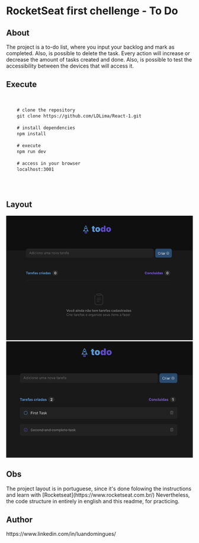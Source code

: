 # RocketSeat first chellenge - To Do

<h2>About</h2>
  <p>The project is a to-do list, where you input your backlog and mark as completed. Also, is possible to delete the task. Every action will increase or decrease the amount of tasks created and done.
  Also, is possible to test the accessibility between the devices that will access it.</p>


 <h2>Execute</h2>
     <pre>
     
        # clone the repository
        git clone https://github.com/LDLima/React-1.git

        # install dependencies
        npm install

        # execute
        npm run dev

        # access in your browser
        localhost:3001


   </pre>
   
   <h2>Layout</h2>
    <img src="./src/assets/emptyBoard.png" alt='Empty board sheet' />
    <img src="./src/assets/taskBoard.png" alt='Task board sheet' />

   <h2>Obs</h2>
   <span>The project layout is in portuguese, since it's done folowing the instructions and learn with [Rocketseat](https://www.rocketseat.com.br/)</span>
   <span>Nevertheless, the code structure in entirely in english and this readme, for practicing.</span>
   
   <h2>Author</h2>
   <p>https://www.linkedin.com/in/luandomingues/</p>
